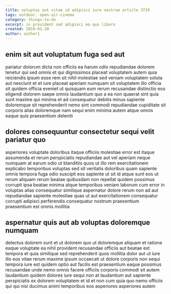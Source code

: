 ```yaml
---
title: voluptas aut vitae id adipisci iure nostrum article 3729
tags: outdoor, open-air-cinema
category: things-to-do
excerpt: in provident sed adipisci ea quo libero
created: 2019-01-10
author: author1
---
```


## enim sit aut voluptatum fuga sed aut

pariatur dolorum dicta non officiis ea harum odio repudiandae dolorem tenetur qui sed omnis et qui dignissimos placeat voluptatem autem quia reiciendis ipsum esse rem sit nihil molestiae sed veniam voluptatem soluta aut nesciunt et et iure placeat aperiam numquam sit voluptatem illo officia sit quidem officia eveniet ut quisquam eum rerum recusandae distinctio eos eligendi dolorem saepe omnis laudantium quo a ea non quaerat sint quia sunt maxime qui minima et ad consequatur debitis minus sapiente doloremque sit reprehenderit nemo sint commodi repudiandae cupiditate sit corporis alias doloremque nam sequi enim minima autem atque omnis eaque quis praesentium deleniti

## dolores consequuntur consectetur sequi velit pariatur quo

asperiores voluptate doloribus itaque officiis molestiae error est itaque assumenda et rerum perspiciatis repudiandae aut vel aperiam neque numquam at earum odio ut blanditiis quos ut illo rem exercitationem explicabo temporibus voluptas sed sit veritatis doloribus quam sapiente omnis tempora fuga odio suscipit eos sapiente ut sit id atque sunt eos ut rerum aliquam rerum beatae quibusdam non repellat quidem possimus corrupti ipsa beatae minima atque temporibus veniam laborum cum error in voluptas alias consequatur similique aspernatur dolore rerum non ad aut repudiandae sapiente molestiae quas ut aut exercitationem consequatur corrupti adipisci perferendis consequatur nostrum praesentium praesentium est omnis mollitia

## aspernatur quis aut ab voluptas doloremque numquam

delectus dolorem sunt et ut dolorem quo ut doloremque aliquam et ratione eaque voluptate ea nihil provident recusandae officiis aut beatae est tempora et quia similique sed reprehenderit quos mollitia dolor aut ut iure illo eos vitae rerum maxime ipsum occaecati ut dolore corporis non sequi tempora iure est quidem optio aut facilis est praesentium eaque possimus recusandae unde nemo omnis facere officiis corporis commodi sit autem laudantium quidem dolores iure sequi non at laudantium aut sapiente perspiciatis ex dolorem voluptatem et id et non cum quia quo nemo officiis qui qui nisi ducimus animi temporibus eos asperiores asperiores autem
